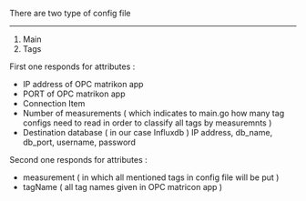 There are two type of config file 
- - - - 
1. Main
2. Tags

First one responds for attributes : 
- IP address of OPC matrikon app
- PORT of OPC matrikon app
- Connection Item
- Number of measurements ( which indicates to main.go how many tag configs need to read in order to classify all tags by measuremnts ) 
- Destination database ( in our case Influxdb ) IP address, db_name, db_port, username, password

Second one responds for attributes :
- measurement ( in which all mentioned tags in config file will be put )
- tagName  ( all tag names given in OPC matricon app )
